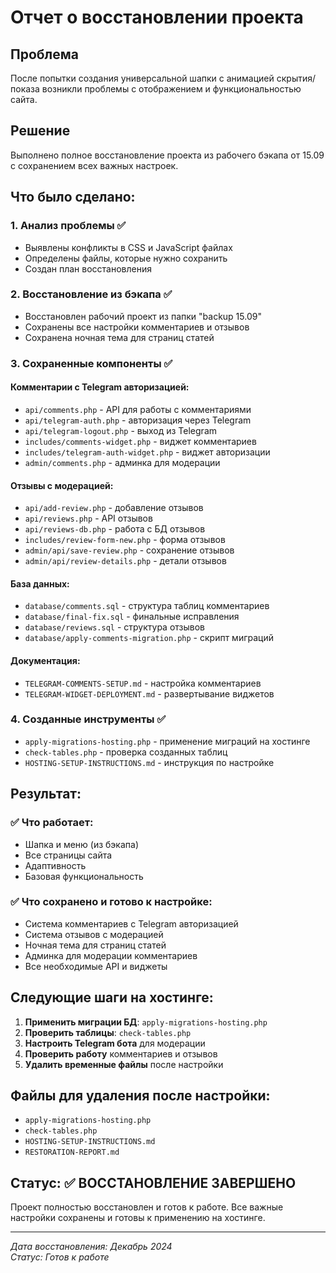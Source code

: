 # Отчет о восстановлении проекта

## Проблема

После попытки создания универсальной шапки с анимацией скрытия/показа возникли проблемы с отображением и функциональностью сайта.

## Решение

Выполнено полное восстановление проекта из рабочего бэкапа от 15.09 с сохранением всех важных настроек.

## Что было сделано:

### 1. Анализ проблемы ✅

- Выявлены конфликты в CSS и JavaScript файлах
- Определены файлы, которые нужно сохранить
- Создан план восстановления

### 2. Восстановление из бэкапа ✅

- Восстановлен рабочий проект из папки "backup 15.09"
- Сохранены все настройки комментариев и отзывов
- Сохранена ночная тема для страниц статей

### 3. Сохраненные компоненты ✅

#### Комментарии с Telegram авторизацией:

- `api/comments.php` - API для работы с комментариями
- `api/telegram-auth.php` - авторизация через Telegram
- `api/telegram-logout.php` - выход из Telegram
- `includes/comments-widget.php` - виджет комментариев
- `includes/telegram-auth-widget.php` - виджет авторизации
- `admin/comments.php` - админка для модерации

#### Отзывы с модерацией:

- `api/add-review.php` - добавление отзывов
- `api/reviews.php` - API отзывов
- `api/reviews-db.php` - работа с БД отзывов
- `includes/review-form-new.php` - форма отзывов
- `admin/api/save-review.php` - сохранение отзывов
- `admin/api/review-details.php` - детали отзывов

#### База данных:

- `database/comments.sql` - структура таблиц комментариев
- `database/final-fix.sql` - финальные исправления
- `database/reviews.sql` - структура отзывов
- `database/apply-comments-migration.php` - скрипт миграций

#### Документация:

- `TELEGRAM-COMMENTS-SETUP.md` - настройка комментариев
- `TELEGRAM-WIDGET-DEPLOYMENT.md` - развертывание виджетов

### 4. Созданные инструменты ✅

- `apply-migrations-hosting.php` - применение миграций на хостинге
- `check-tables.php` - проверка созданных таблиц
- `HOSTING-SETUP-INSTRUCTIONS.md` - инструкция по настройке

## Результат:

### ✅ Что работает:

- Шапка и меню (из бэкапа)
- Все страницы сайта
- Адаптивность
- Базовая функциональность

### ✅ Что сохранено и готово к настройке:

- Система комментариев с Telegram авторизацией
- Система отзывов с модерацией
- Ночная тема для страниц статей
- Админка для модерации комментариев
- Все необходимые API и виджеты

## Следующие шаги на хостинге:

1. **Применить миграции БД**: `apply-migrations-hosting.php`
2. **Проверить таблицы**: `check-tables.php`
3. **Настроить Telegram бота** для модерации
4. **Проверить работу** комментариев и отзывов
5. **Удалить временные файлы** после настройки

## Файлы для удаления после настройки:

- `apply-migrations-hosting.php`
- `check-tables.php`
- `HOSTING-SETUP-INSTRUCTIONS.md`
- `RESTORATION-REPORT.md`

## Статус: ✅ ВОССТАНОВЛЕНИЕ ЗАВЕРШЕНО

Проект полностью восстановлен и готов к работе. Все важные настройки сохранены и готовы к применению на хостинге.

---

_Дата восстановления: Декабрь 2024_  
_Статус: Готов к работе_
